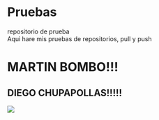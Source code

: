 Pruebas
=======

repositorio de prueba<br />
Aqui hare mis pruebas de repositorios, pull y push

<h1 font-color="red">MARTIN BOMBO!!!</h1>
<h2 color="brown">DIEGO CHUPAPOLLAS!!!!!</h2>
<img src="http://www.soft9000.com/blog9000/images/DukeLearn01.png" ALIGN=middle>
